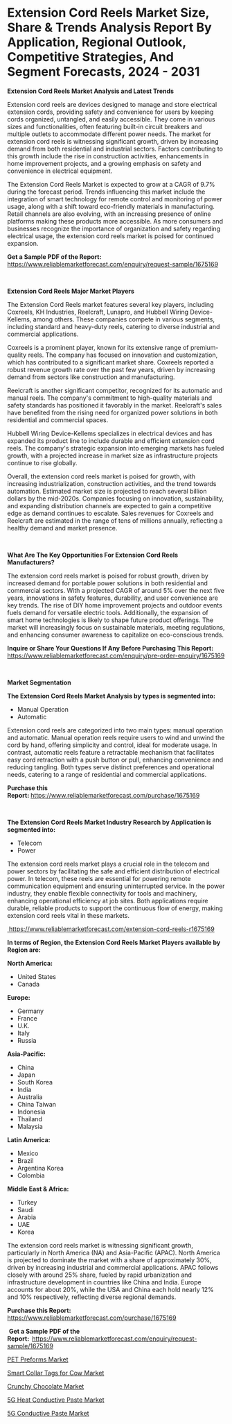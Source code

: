 <p><h1>Extension Cord Reels Market Size, Share & Trends Analysis Report By Application, Regional Outlook, Competitive Strategies, And Segment Forecasts, 2024 - 2031</h1></p><p><strong>Extension Cord Reels Market Analysis and Latest Trends</strong></p>
<p><p>Extension cord reels are devices designed to manage and store electrical extension cords, providing safety and convenience for users by keeping cords organized, untangled, and easily accessible. They come in various sizes and functionalities, often featuring built-in circuit breakers and multiple outlets to accommodate different power needs. The market for extension cord reels is witnessing significant growth, driven by increasing demand from both residential and industrial sectors. Factors contributing to this growth include the rise in construction activities, enhancements in home improvement projects, and a growing emphasis on safety and convenience in electrical equipment.</p><p>The Extension Cord Reels Market is expected to grow at a CAGR of 9.7% during the forecast period. Trends influencing this market include the integration of smart technology for remote control and monitoring of power usage, along with a shift toward eco-friendly materials in manufacturing. Retail channels are also evolving, with an increasing presence of online platforms making these products more accessible. As more consumers and businesses recognize the importance of organization and safety regarding electrical usage, the extension cord reels market is poised for continued expansion.</p></p>
<p><strong>Get a Sample PDF of the Report:&nbsp;</strong> <a href="https://www.reliablemarketforecast.com/enquiry/request-sample/1675169?utm_campaign=1130&utm_medium=2&utm_source=Github&utm_content=ia&utm_term=10102024&utm_id=extension-cord-reels">https://www.reliablemarketforecast.com/enquiry/request-sample/1675169</a></p>
<p>&nbsp;</p>
<p><strong>Extension Cord Reels Major Market Players</strong></p>
<p><p>The Extension Cord Reels market features several key players, including Coxreels, KH Industries, Reelcraft, Lunapro, and Hubbell Wiring Device-Kellems, among others. These companies compete in various segments, including standard and heavy-duty reels, catering to diverse industrial and commercial applications.</p><p>Coxreels is a prominent player, known for its extensive range of premium-quality reels. The company has focused on innovation and customization, which has contributed to a significant market share. Coxreels reported a robust revenue growth rate over the past few years, driven by increasing demand from sectors like construction and manufacturing.</p><p>Reelcraft is another significant competitor, recognized for its automatic and manual reels. The company's commitment to high-quality materials and safety standards has positioned it favorably in the market. Reelcraft's sales have benefited from the rising need for organized power solutions in both residential and commercial spaces.</p><p>Hubbell Wiring Device-Kellems specializes in electrical devices and has expanded its product line to include durable and efficient extension cord reels. The company's strategic expansion into emerging markets has fueled growth, with a projected increase in market size as infrastructure projects continue to rise globally.</p><p>Overall, the extension cord reels market is poised for growth, with increasing industrialization, construction activities, and the trend towards automation. Estimated market size is projected to reach several billion dollars by the mid-2020s. Companies focusing on innovation, sustainability, and expanding distribution channels are expected to gain a competitive edge as demand continues to escalate. Sales revenues for Coxreels and Reelcraft are estimated in the range of tens of millions annually, reflecting a healthy demand and market presence.</p></p>
<p>&nbsp;</p>
<p><strong>What Are The Key Opportunities For Extension Cord Reels Manufacturers?</strong></p>
<p><p>The extension cord reels market is poised for robust growth, driven by increased demand for portable power solutions in both residential and commercial sectors. With a projected CAGR of around 5% over the next five years, innovations in safety features, durability, and user convenience are key trends. The rise of DIY home improvement projects and outdoor events fuels demand for versatile electric tools. Additionally, the expansion of smart home technologies is likely to shape future product offerings. The market will increasingly focus on sustainable materials, meeting regulations, and enhancing consumer awareness to capitalize on eco-conscious trends.</p></p>
<p><strong>Inquire or Share Your Questions If Any Before Purchasing This Report:</strong> <a href="https://www.reliablemarketforecast.com/enquiry/pre-order-enquiry/1675169?utm_campaign=1130&utm_medium=2&utm_source=Github&utm_content=ia&utm_term=10102024&utm_id=extension-cord-reels">https://www.reliablemarketforecast.com/enquiry/pre-order-enquiry/1675169</a></p>
<p>&nbsp;</p>
<p><strong>Market Segmentation</strong></p>
<p><strong>The Extension Cord Reels Market Analysis by types is segmented into:</strong></p>
<p><ul><li>Manual Operation</li><li>Automatic</li></ul></p>
<p><p>Extension cord reels are categorized into two main types: manual operation and automatic. Manual operation reels require users to wind and unwind the cord by hand, offering simplicity and control, ideal for moderate usage. In contrast, automatic reels feature a retractable mechanism that facilitates easy cord retraction with a push button or pull, enhancing convenience and reducing tangling. Both types serve distinct preferences and operational needs, catering to a range of residential and commercial applications.</p></p>
<p><strong>Purchase this Report:&nbsp;</strong><a href="https://www.reliablemarketforecast.com/purchase/1675169?utm_campaign=1130&utm_medium=2&utm_source=Github&utm_content=ia&utm_term=10102024&utm_id=extension-cord-reels">https://www.reliablemarketforecast.com/purchase/1675169</a></p>
<p>&nbsp;</p>
<p><strong>The Extension Cord Reels Market Industry Research by Application is segmented into:</strong></p>
<p><ul><li>Telecom</li><li>Power</li></ul></p>
<p><p>The extension cord reels market plays a crucial role in the telecom and power sectors by facilitating the safe and efficient distribution of electrical power. In telecom, these reels are essential for powering remote communication equipment and ensuring uninterrupted service. In the power industry, they enable flexible connectivity for tools and machinery, enhancing operational efficiency at job sites. Both applications require durable, reliable products to support the continuous flow of energy, making extension cord reels vital in these markets.</p></p>
<p><a href="https://www.reliablemarketforecast.com/extension-cord-reels-r1675169?utm_campaign=1130&utm_medium=2&utm_source=Github&utm_content=ia&utm_term=10102024&utm_id=extension-cord-reels">&nbsp;https://www.reliablemarketforecast.com/extension-cord-reels-r1675169</a></p>
<p><strong>In terms of Region, the Extension Cord Reels Market Players available by Region are:</strong></p>
<p>
    <p> <strong> North America: </strong>
        <ul>
            <li>United States</li>
            <li>Canada</li>
        </ul>
        </p> 
    <p> <strong> Europe: </strong>
        <ul>
            <li>Germany</li>
            <li>France</li>
            <li>U.K.</li>
            <li>Italy</li>
            <li>Russia</li>
        </ul>
        </p> 
    <p> <strong> Asia-Pacific: </strong>
        <ul>
            <li>China</li>
            <li>Japan</li>
            <li>South Korea</li>
            <li>India</li>
            <li>Australia</li>
            <li>China Taiwan</li>
            <li>Indonesia</li>
            <li>Thailand</li>
            <li>Malaysia</li>
        </ul>
        </p> 
    <p> <strong> Latin America: </strong>
        <ul>
            <li>Mexico</li>
            <li>Brazil</li>
            <li>Argentina Korea</li>
            <li>Colombia</li>
        </ul>
        </p> 
    <p> <strong> Middle East & Africa: </strong>
        <ul>
            <li>Turkey</li>
            <li>Saudi</li>
            <li>Arabia</li>
            <li>UAE</li>
            <li>Korea</li>
        </ul>
    </p>
    </p>
<p><p>The extension cord reels market is witnessing significant growth, particularly in North America (NA) and Asia-Pacific (APAC). North America is projected to dominate the market with a share of approximately 30%, driven by increasing industrial and commercial applications. APAC follows closely with around 25% share, fueled by rapid urbanization and infrastructure development in countries like China and India. Europe accounts for about 20%, while the USA and China each hold nearly 12% and 10% respectively, reflecting diverse regional demands.</p></p>
<p><strong>Purchase this Report: </strong><a href="https://www.reliablemarketforecast.com/purchase/1675169?utm_campaign=1130&utm_medium=2&utm_source=Github&utm_content=ia&utm_term=10102024&utm_id=extension-cord-reels">https://www.reliablemarketforecast.com/purchase/1675169</a></p>
<p>&nbsp;<strong>Get a Sample PDF of the Report:&nbsp;&nbsp;</strong><a href="https://www.reliablemarketforecast.com/enquiry/request-sample/1675169?utm_campaign=1130&utm_medium=2&utm_source=Github&utm_content=ia&utm_term=10102024&utm_id=extension-cord-reels">https://www.reliablemarketforecast.com/enquiry/request-sample/1675169</a></p>
<p><strong></strong></p>
<p><p><a href="https://issuu.com/reportprime-2/docs/pet-preforms-market-size-2030.pptx_c9773a3c34cf2b?utm_campaign=1130&utm_medium=2&utm_source=Github&utm_content=ia&utm_term=10102024&utm_id=extension-cord-reels">PET Preforms Market</a></p><p><a href="https://github.com/brookiqhurne/Market-Research-Report-List-1/blob/main/smart-collar-tags-for-cow-market.md?utm_campaign=1130&utm_medium=2&utm_source=Github&utm_content=ia&utm_term=10102024&utm_id=extension-cord-reels">Smart Collar Tags for Cow Market</a></p><p><a href="https://issuu.com/reportprime-2/docs/crunchy-chocolate-market-size-2030._2dfed57c1025ce?utm_campaign=1130&utm_medium=2&utm_source=Github&utm_content=ia&utm_term=10102024&utm_id=extension-cord-reels">Crunchy Chocolate Market</a></p><p><a href="https://www.linkedin.com/pulse/5g-heat-conductive-paste-market-transformation-growth-97tie?utm_campaign=1130&utm_medium=2&utm_source=Github&utm_content=ia&utm_term=10102024&utm_id=extension-cord-reels">5G Heat Conductive Paste Market</a></p><p><a href="https://www.linkedin.com/pulse/global-5g-conductive-paste-market-trends-innovations-bwlae?utm_campaign=1130&utm_medium=2&utm_source=Github&utm_content=ia&utm_term=10102024&utm_id=extension-cord-reels">5G Conductive Paste Market</a></p></p>